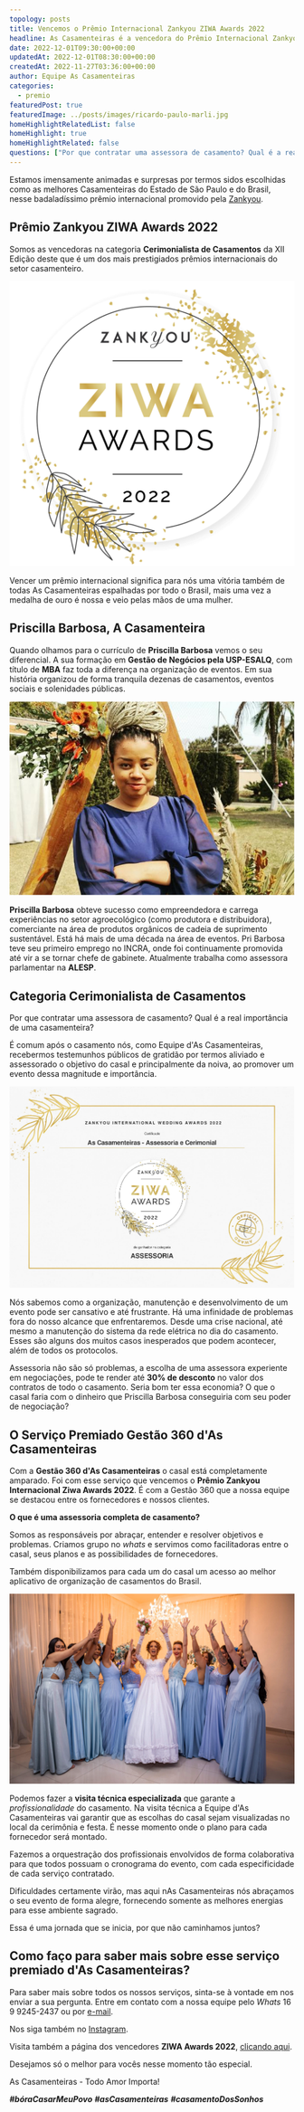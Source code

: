 ```yaml
---
topology: posts
title: Vencemos o Prêmio Internacional Zankyou ZIWA Awards 2022
headline: As Casamenteiras é a vencedora do Prêmio Internacional Zankyou ZIWA Awards 2022 na categoria Cerimonialista de Casamentos.
date: 2022-12-01T09:30:00+00:00
updatedAt: 2022-12-01T08:30:00+00:00
createdAt: 2022-11-27T03:36:00+00:00
author: Equipe As Casamenteiras
categories:
  - premio
featuredPost: true
featuredImage: ../posts/images/ricardo-paulo-marli.jpg
homeHighlightRelatedList: false
homeHighlight: true
homeHighlightRelated: false
questions: ["Por que contratar uma assessora de casamento? Qual é a real importância de uma casamenteira?:Nós sabemos como a organização, manutenção e desenvolvimento de um evento pode ser cansativo e até frustrante. Há uma infinidade de problemas fora do nosso alcance que enfrentaremos. Desde uma crise nacional, até mesmo a manutenção do sistema da rede elétrica no dia do casamento. Esses são alguns dos muitos casos inesperados que podem acontecer, além de todos os protocolos."]
---
```


Estamos imensamente animadas e surpresas por termos sidos escolhidas como as melhores Casamenteiras do Estado de São Paulo e do Brasil, nesse badaladíssimo prêmio internacional promovido pela [Zankyou](https://www.zankyou.com.br).

## Prêmio Zankyou ZIWA Awards 2022

Somos as vencedoras na categoria **Cerimonialista de Casamentos** da XII Edição deste que é um dos mais prestigiados prêmios internacionais do setor casamenteiro. 

![Logotipo Prêmio Zankyou ZIWA Awards 2022](./images/badge-ziwa2022.png)

Vencer um prêmio internacional significa para nós uma vitória também de todas As Casamenteiras espalhadas por todo o Brasil, mais uma vez a medalha de ouro é nossa e veio pelas mãos de uma mulher.

## Priscilla Barbosa, A Casamenteira

Quando olhamos para o currículo de **Priscilla Barbosa** vemos o seu diferencial. A sua formação em **Gestão de Negócios pela USP-ESALQ**, com título de **MBA** faz toda a diferença na organização de eventos. Em sua história organizou de forma tranquila dezenas de casamentos, eventos sociais e solenidades públicas.

![A Cerimonialista Priscilla Barbosa](./images/priscilla-barbosa-cerimonialista.jpg)

**Priscilla Barbosa** obteve sucesso como empreendedora e carrega experiências no setor agroecológico (como produtora e distribuidora), comerciante na área de produtos orgânicos de cadeia de suprimento sustentável. Está há mais de uma década na área de eventos. Pri Barbosa teve seu primeiro emprego no INCRA, onde foi continuamente promovida até vir a se tornar chefe de gabinete. Atualmente trabalha como assessora parlamentar na **ALESP**.

## Categoria Cerimonialista de Casamentos

Por que contratar uma assessora de casamento? Qual é a real importância de uma casamenteira?

É comum após o casamento nós, como Equipe d'As Casamenteiras, recebermos testemunhos públicos de gratidão por termos aliviado e assessorado o objetivo do casal e principalmente da noiva, ao promover um evento dessa magnitude e importância. 

![Certificado e Diplomação de Vencedora na Categoria Assessoria no Prêmio Internacional Zankyou ZIWA Awards 2022](./images/ziwa-diploma-as-casamenteiras.jpg)

Nós sabemos como a organização, manutenção e desenvolvimento de um evento pode ser cansativo e até frustrante. Há uma infinidade de problemas fora do nosso alcance que enfrentaremos. Desde uma crise nacional, até mesmo a manutenção do sistema da rede elétrica no dia do casamento. Esses são alguns dos muitos casos inesperados que podem acontecer, além de todos os protocolos.

Assessoria não são só problemas, a escolha de uma assessora experiente em negociações, pode te render até **30% de desconto** no valor dos contratos de todo o casamento. Seria bom ter essa economia? O que o casal faria com o dinheiro que Priscilla Barbosa conseguiria com seu poder de negociação? 

## O Serviço Premiado Gestão 360 d'As Casamenteiras

Com a **Gestão 360 d'As Casamenteiras** o casal está completamente amparado. Foi com esse serviço que vencemos o **Prêmio Zankyou Internacional Ziwa Awards 2022**. É com a Gestão 360 que a nossa equipe se destacou entre os fornecedores e nossos clientes. 

**O que é uma assessoria completa de casamento?**

Somos as responsáveis por abraçar, entender e resolver objetivos e problemas. Criamos grupo no *whats* e servimos como facilitadoras entre o casal, seus planos e as possibilidades de fornecedores. 

Também disponibilizamos para cada um do casal um acesso ao melhor aplicativo de organização de casamentos do Brasil.

![Casamento da Thais e do Paulo em Setembro de 2022](./images/tais-paulo-mini-wedding.jpg)

Podemos fazer a **visita técnica especializada** que garante a *profissionalidade* do casamento. Na visita técnica a Equipe d'As Casamenteiras vai garantir que as escolhas do casal sejam visualizadas no local da cerimônia e festa. É nesse momento onde o plano para cada fornecedor será montado.

Fazemos a orquestração dos profissionais envolvidos de forma colaborativa para que todos possuam o cronograma do evento, com cada especificidade de cada serviço contratado.

Dificuldades certamente virão, mas aqui nAs Casamenteiras nós abraçamos o seu evento de forma alegre, fornecendo somente as melhores energias para esse ambiente sagrado. 

Essa é uma jornada que se inicia, por que não caminhamos juntos?

## Como faço para saber mais sobre esse serviço premiado d'As Casamenteiras?

Para saber mais sobre todos os nossos serviços, sinta-se à vontade em nos enviar a sua pergunta. Entre em contato com a nossa equipe pelo *Whats* 16 9 9245-2437 ou por [e-mail](mailto:cerimonial@ascasamenteiras.com.br).

Nos siga também no [Instagram](https://instagram.com/ascasamenteiras_).

Visita também a página dos vencedores **ZIWA Awards 2022**, [clicando aqui](https://www.zankyou.com.br/ziwa/assessorias-cerimonial).

Desejamos só o melhor para vocês nesse momento tão especial. 

As Casamenteiras - Todo Amor Importa! 

**_#bóraCasarMeuPovo_** **_#asCasamenteiras_** **_#casamentoDosSonhos_**

